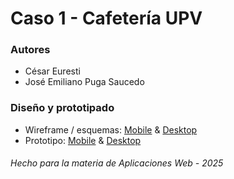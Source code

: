 # Caso 1 - Cafetería UPV

### Autores
+ César Euresti
+ José Emiliano Puga Saucedo

### Diseño y prototipado
+ Wireframe / esquemas: [Mobile](https://www.figma.com/design/o8dd9wHDI67aIP3rIb1Ilc/Caso-Uno---Cafeter%C3%ADa-UPV?node-id=0-1&t=mKmmuzp3kMwKQC7g-1) & [Desktop](https://www.figma.com/design/o8dd9wHDI67aIP3rIb1Ilc/Caso-Uno---Cafeter%C3%ADa-UPV?node-id=44-1288&t=mKmmuzp3kMwKQC7g-1)
+ Prototipo: [Mobile](https://www.figma.com/proto/o8dd9wHDI67aIP3rIb1Ilc/Caso-Uno---Cafeter%C3%ADa-UPV?node-id=11-21&p=f&t=DuDBoks4IEroG7Aj-1&scaling=scale-down&content-scaling=fixed&page-id=0%3A1&starting-point-node-id=11%3A21) & [Desktop](https://www.figma.com/proto/o8dd9wHDI67aIP3rIb1Ilc/Caso-Uno---Cafeter%C3%ADa-UPV?node-id=44-1549&p=f&t=WyeYVg5UZ0oLH92B-1&scaling=scale-down&content-scaling=fixed&page-id=44%3A1288&starting-point-node-id=44%3A1549)

###### Hecho para la materia de Aplicaciones Web - 2025
